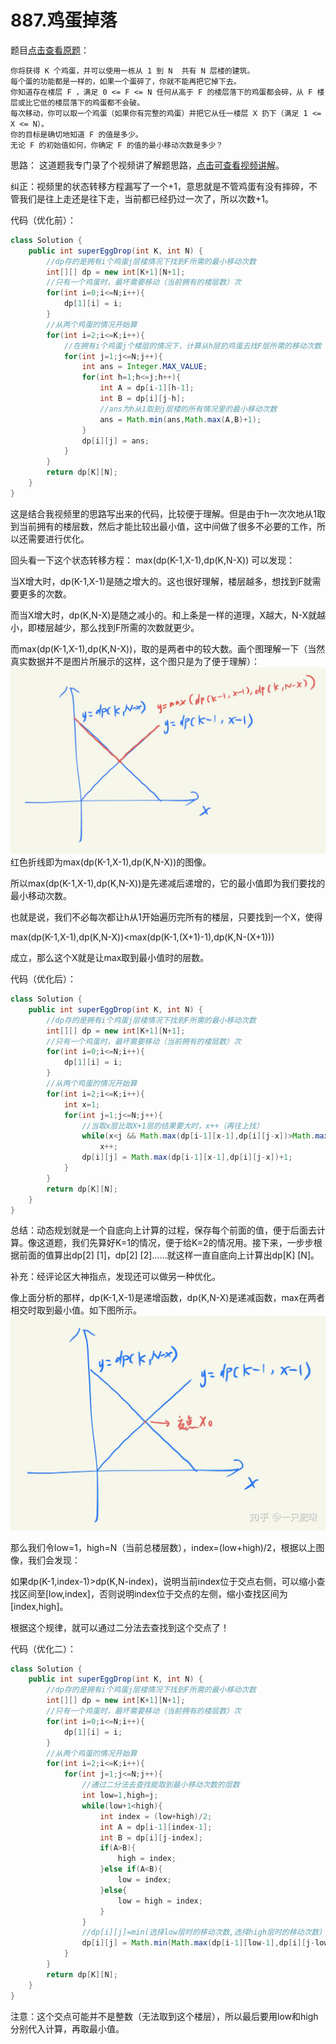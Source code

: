 # 887.鸡蛋掉落

题目[点击查看原题](https://leetcode-cn.com/problems/super-egg-drop)：

```
你将获得 K 个鸡蛋，并可以使用一栋从 1 到 N  共有 N 层楼的建筑。
每个蛋的功能都是一样的，如果一个蛋碎了，你就不能再把它掉下去。
你知道存在楼层 F ，满足 0 <= F <= N 任何从高于 F 的楼层落下的鸡蛋都会碎，从 F 楼层或比它低的楼层落下的鸡蛋都不会破。
每次移动，你可以取一个鸡蛋（如果你有完整的鸡蛋）并把它从任一楼层 X 扔下（满足 1 <= X <= N）。
你的目标是确切地知道 F 的值是多少。
无论 F 的初始值如何，你确定 F 的值的最小移动次数是多少？
```

思路：
这道题我专门录了个视频讲了解题思路，[点击可查看视频讲解](https://zhuanlan.zhihu.com/p/115292614)。

纠正：视频里的状态转移方程漏写了一个+1，意思就是不管鸡蛋有没有摔碎，不管我们是往上走还是往下走，当前都已经扔过一次了，所以次数+1。

代码（优化前）：

```java
class Solution {
    public int superEggDrop(int K, int N) {
        //dp存的是拥有i个鸡蛋j层楼情况下找到F所需的最小移动次数
        int[][] dp = new int[K+1][N+1];
        //只有一个鸡蛋时，最坏需要移动（当前拥有的楼层数）次
        for(int i=0;i<=N;i++){
            dp[1][i] = i;
        }
        //从两个鸡蛋的情况开始算
        for(int i=2;i<=K;i++){
            //在拥有i个鸡蛋j个楼层的情况下，计算从h层扔鸡蛋去找F层所需的移动次数
            for(int j=1;j<=N;j++){
                int ans = Integer.MAX_VALUE;
                for(int h=1;h<=j;h++){
                    int A = dp[i-1][h-1];
                    int B = dp[i][j-h];
                    //ans为h从1取到j层楼的所有情况里的最小移动次数
                    ans = Math.min(ans,Math.max(A,B)+1);
                }
                dp[i][j] = ans;
            }
        }
        return dp[K][N];
    }
}
```

这是结合我视频里的思路写出来的代码，比较便于理解。但是由于h一次次地从1取到当前拥有的楼层数，然后才能比较出最小值，这中间做了很多不必要的工作，所以还需要进行优化。

回头看一下这个状态转移方程：
    max(dp(K-1,X-1),dp(K,N-X))
可以发现：

当X增大时，dp(K-1,X-1)是随之增大的。这也很好理解，楼层越多，想找到F就需要更多的次数。

而当X增大时，dp(K,N-X)是随之减小的。和上条是一样的道理，X越大，N-X就越小，即楼层越少，那么找到F所需的次数就更少。

而max(dp(K-1,X-1),dp(K,N-X))，取的是两者中的较大数。画个图理解一下（当然真实数据并不是图片所展示的这样，这个图只是为了便于理解）：
![image](https://github.com/chenyiwei00/picture/blob/master/IMG_0513.jpg)
    红色折线即为max(dp(K-1,X-1),dp(K,N-X))的图像。

所以max(dp(K-1,X-1),dp(K,N-X))是先递减后递增的，它的最小值即为我们要找的最小移动次数。

也就是说，我们不必每次都让h从1开始遍历完所有的楼层，只要找到一个X，使得

max(dp(K-1,X-1),dp(K,N-X))<max(dp(K-1,(X+1)-1),dp(K,N-(X+1)))

成立，那么这个X就是让max取到最小值时的层数。

代码（优化后）：

```java
class Solution {
    public int superEggDrop(int K, int N) {
        //dp存的是拥有i个鸡蛋j层楼情况下找到F所需的最小移动次数
        int[][] dp = new int[K+1][N+1];
        //只有一个鸡蛋时，最坏需要移动（当前拥有的楼层数）次
        for(int i=0;i<=N;i++){
            dp[1][i] = i;
        }
        //从两个鸡蛋的情况开始算
        for(int i=2;i<=K;i++){
            int x=1;
            for(int j=1;j<=N;j++){
                //当取x层比取X+1层的结果要大时，x++（再往上找）
                while(x<j && Math.max(dp[i-1][x-1],dp[i][j-x])>Math.max(dp[i-1][x],dp[i][j-x-1]))
                    x++;
                dp[i][j] = Math.max(dp[i-1][x-1],dp[i][j-x])+1;
            }
        }
        return dp[K][N];
    }
}
```

总结：动态规划就是一个自底向上计算的过程，保存每个前面的值，便于后面去计算。像这道题，我们先算好K=1的情况，便于给K=2的情况用。接下来，一步步根据前面的值算出dp[2] [1]，dp[2] [2]……就这样一直自底向上计算出dp[K] [N]。



补充：经评论区大神指点，发现还可以做另一种优化。

像上面分析的那样，dp(K-1,X-1)是递增函数，dp(K,N-X)是递减函数，max在两者相交时取到最小值。如下图所示。
![image](https://raw.githubusercontent.com/chenyiwei00/picture/master/jiaodian.jpg?token=APKSAVTKTVHTSDFXVBELIQ26UQYB2)


那么我们令low=1，high=N（当前总楼层数），index=(low+high)/2，根据以上图像，我们会发现：

如果dp(K-1,index-1)>dp(K,N-index)，说明当前index位于交点右侧，可以缩小查找区间至[low,index]，否则说明index位于交点的左侧，缩小查找区间为[index,high]。

根据这个规律，就可以通过二分法去查找到这个交点了！

代码（优化二）：

```java
class Solution {
    public int superEggDrop(int K, int N) {
        //dp存的是拥有i个鸡蛋j层楼情况下找到F所需的最小移动次数
        int[][] dp = new int[K+1][N+1];
        //只有一个鸡蛋时，最坏需要移动（当前拥有的楼层数）次
        for(int i=0;i<=N;i++){
            dp[1][i] = i;
        }
        //从两个鸡蛋的情况开始算
        for(int i=2;i<=K;i++){
            for(int j=1;j<=N;j++){
                //通过二分法去查找能取到最小移动次数的层数
                int low=1,high=j;
                while(low+1<high){
                    int index = (low+high)/2;
                    int A = dp[i-1][index-1];
                    int B = dp[i][j-index];
                    if(A>B){
                        high = index;
                    }else if(A<B){
                        low = index;
                    }else{
                        low = high = index;
                    }
                }
                //dp[i][j]=min(选择low层时的移动次数,选择high层时的移动次数)
                dp[i][j] = Math.min(Math.max(dp[i-1][low-1],dp[i][j-low]),Math.max(dp[i-1][high-1],dp[i][j-high]))+1;
            }
        }
        return dp[K][N];
    }
}
```

注意：这个交点可能并不是整数（无法取到这个楼层），所以最后要用low和high分别代入计算，再取最小值。
